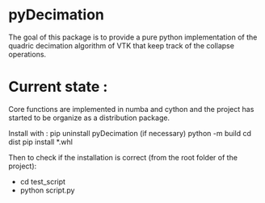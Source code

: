 # pyDecimation
The goal of this package is to provide a pure python implementation of the quadric decimation algorithm of VTK that keep track of the collapse operations.

# Current state :

Core functions are implemented in numba and cython and the project has started to be organize as a distribution package.

Install with :
pip uninstall pyDecimation (if necessary)
python -m build
cd dist
pip install *.whl

Then to check if the installation is correct (from the root folder of the project):
- cd test_script
- python script.py

